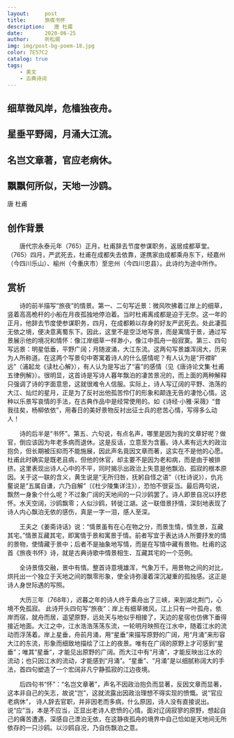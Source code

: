 ```yaml
---
layout:     post
title:      旅夜书怀
description:   唐 杜甫
date:       2020-06-25
author:     听松阁
img: img/post-bg-poem-18.jpg
color: 7E57C2
catalog: true
tags:
    - 美文
    - 古典诗词
---
```


## 细草微风岸，危樯独夜舟。

## 星垂平野阔，月涌大江流。

## 名岂文章著，官应老病休。

## 飘飘何所似，天地一沙鸥。


唐 杜甫


## 创作背景



　　唐代宗永泰元年（765）正月，杜甫辞去节度参谋职务，返居成都草堂。（765）四月，严武死去，杜甫在成都失去依靠，遂携家由成都乘舟东下，经嘉州（今四川乐山）、榆州（今重庆市）至忠州（今四川忠县）。此诗约为途中所作。





## 赏析



　　诗的前半描写“旅夜”的情景。第一、二句写近景：微风吹拂着江岸上的细草，竖着高高桅杆的小船在月夜孤独地停泊着。当时杜甫离成都是迫于无奈。这一年的正月，他辞去节度使参谋职务，四月，在成都赖以存身的好友严武死去。处此凄孤无依之境，便决意离蜀东下。因此，这里不是空泛地写景，而是寓情于景，通过写景展示他的境况和情怀：像江岸细草一样渺小，像江中孤舟一般寂寞。第三、四句写远景：明星低垂，平野广阔；月随波涌，大江东流。这两句写景雄浑阔大，历来为人所称道。在这两个写景句中寄寓着诗人的什么感情呢？有人认为是“开襟旷远”（浦起龙《读杜心解》），有人认为是写出了“喜”的感情（见《唐诗论文集·杜甫五律例解》）。很明显，这首诗是写诗人暮年飘泊的凄苦景况的，而上面的两种解释只强调了诗的字面意思，这就很难令人信服。实际上，诗人写辽阔的平野、浩荡的大江、灿烂的星月，正是为了反衬出他孤苦伶仃的形象和颠连无告的凄怆心情。这种以乐景写哀情的手法，在古典作品中是经常使用的。如《诗经·小雅·采薇》“昔我往矣，杨柳依依”，用春日的美好景物反衬出征士兵的悲苦心情，写得多么动人！



　　诗的后半是“书怀”。第五、六句说，有点名声，哪里是因为我的文章好呢？做官，倒应该因为年老多病而退休。这是反话，立意至为含蓄。诗人素有远大的政治抱负，但长期被压抑而不能施展，因此声名竟因文章而著，这实在不是他的心愿。杜甫此时确实是既老且病，但他的休官，却主要不是因为老和病，而是由于被排挤。这里表现出诗人心中的不平，同时揭示出政治上失意是他飘泊、孤寂的根本原因。关于这一联的含义，黄生说是“无所归咎，抚躬自怪之语”（《杜诗说》），仇兆鳌说是“五属自谦，六乃自解”（《杜少陵集详注》），恐怕不很妥当。最后两句说，飘然一身象个什么呢？不过象广阔的天地间的一只沙鸥罢了。诗人即景自况以抒悲怀。水天空阔，沙鸥飘零；人似沙鸥，转徙江湖。这一联借景抒情，深刻地表现了诗人内心飘泊无依的感伤，真是一字一泪，感人至深。



　　王夫之《姜斋诗话》说：“情景虽有在心在物之分，而景生情，情生景，互藏其宅。”情景互藏其宅，即寓情于景和寓景于情。前者写宜于表达诗人所要抒发的情的景物，使情藏于景中；后者不是抽象地写情，而是在写情中藏有景物。杜甫的这首《旅夜书怀》诗，就是古典诗歌中情景相生、互藏其宅的一个范例。



　　全诗景情交融，景中有情。整首诗意境雄浑，气象万千。用景物之间的对比，烘托出一个独立于天地之间的飘零形象，使全诗弥漫着深沉凝重的孤独感。这正是诗人身世际遇的写照。



　　大历三年（768年），迟暮之年的诗人终于乘舟出了三峡，来到湖北荆门，心境不免孤寂。 此诗开头四句写“旅夜”：岸上有细草微风，江上只有一叶孤舟，依岸而宿，就舟而居，遥望原野，远处天与地似乎相接了，天边的星宿也仿佛下垂得接近地面。大江之中，江水浩浩荡荡东流，一轮明月映照在江水中，随着江水的流动而浮荡着。岸上星垂，舟前月涌，用“星垂”来描写原野的广阔，用“月涌”来形容大江的东流，形象而细致地描绘了江上的夜景。唯有在广阔的原野上才可感到“星垂”；唯其“星垂”，才能见出原野的广阔。而大江中有“月涌”，才能反映出江水的流动；也只因江水的流动，才能感到“月涌”。“星垂”、“月涌”是以细腻称阔大的手法，首四句塑造了一个宏阔非凡宁静孤寂的江边夜境。



　　后四句书“怀”：“名岂文章著”，声名不因政治抱负而显著，反因文章而显著，这本非自己的矢志，故说“岂”，这就流露出因政治理想不得实现的愤慨。说“官应老病休”， 诗人辞去官职，并非因老而多病，什么原因，诗人没有直接说出。说“应”当，本是不应当，正显出老诗人悲愤的心情。面对辽阔寂寥的原野，想起自己的痛苦遭遇，深感自己漂泊无依，在这静夜孤舟的境界中自己恰如是天地间无所依存的一只沙鸥。以沙鸥自况，乃自伤飘泊之意。
